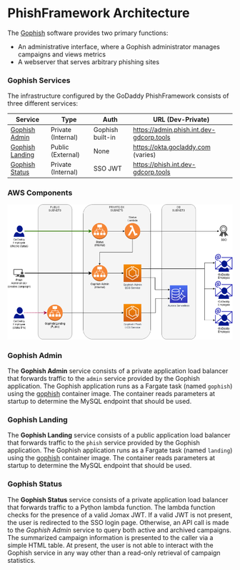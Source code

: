 # PhishFramework Architecture

The [Gophish](https://getgophish.com/) software provides two primary functions:

* An administrative interface, where a Gophish administrator manages campaigns
  and views metrics
* A webserver that serves arbitrary phishing sites

### Gophish Services

The infrastructure configured by the GoDaddy PhishFramework consists of three
different services:

| Service                             | Type               | Auth             | URL (Dev-Private)                        |
|-------------------------------------|--------------------|------------------|------------------------------------------|
| [Gophish Admin](#gophish-admin)     | Private (Internal) | Gophish built-in | https://admin.phish.int.dev-gdcorp.tools |
| [Gophish Landing](#gophish-landing) | Public (External)  | None             | https://okta.gocladdy.com (varies)       |
| [Gophish Status](#gophish-status)   | Private (Internal) | SSO JWT          | https://phish.int.dev-gdcorp.tools       |

### AWS Components

![Gophish Overview](diagrams/PhishFramework.png "Gophish Overview")

### Gophish Admin

The **Gophish Admin** service consists of a private application load balancer
that forwards traffic to the `admin` service provided by the Gophish
application.  The Gophish application runs as a Fargate task (named `gophish`)
using the [gophish](../containers/gophish/) container image.  The container
reads parameters at startup to determine the MySQL endpoint that should be
used.

### Gophish Landing

The **Gophish Landing** service consists of a public application load balancer
that forwards traffic to the `phish` service provided by the Gophish
application.  The Gophish application runs as a Fargate task (named `landing`)
using the [gophish](../containers/gophish/) container image.  The container
reads parameters at startup to determine the MySQL endpoint that should be
used.

### Gophish Status

The **Gophish Status** service consists of a private application load balancer
that forwards traffic to a Python lambda function.  The lambda function checks
for the presence of a valid Jomax JWT.  If a valid JWT is not present, the user
is redirected to the SSO login page.  Otherwise, an API call is made to the
*Gophish Admin* service to query both active and archived campaigns.  The
summarized campaign information is presented to the caller via a simple HTML
table.  At present, the user is not able to interact with the Gophish service
in any way other than a read-only retrieval of campaign statistics.
